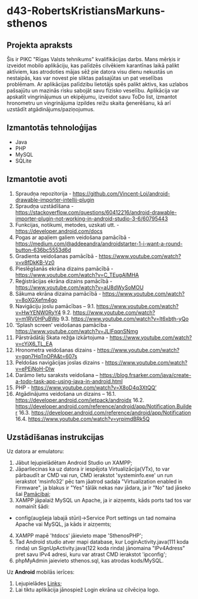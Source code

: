 # d43-RobertsKristiansMarkuns-sthenos

## Projekta apraksts

Šis ir PIKC "Rīgas Valsts tehnikums" kvalifikācijas darbs. Mans mērķis ir izveidot mobilo aplikāciju, kas palīdzēs cilvēkiem karantīnas laikā palikt aktīviem, kas  atrodoties mājas sēž pie datora visu dienu nekustās un nestaipās, kas var novest pie sliktas pašsajūtas un pat veselības problēmam. Ar aplikācijas palīdzibu lietotājs spēs palikt aktivs, kas uzlabos pašsajūtu un mazinās risku sabojāt savu fizisko veselību. Aplikācija var apskatīt vingrinājumus un ekipējumu, izveidot savu ToDo list, izmantot hronometru un vingrinājuma izpildes reižu skaita ģenerēšanu, kā arī uzstādīt atgādinājums/paziņojumus.

## Izmantotās tehnoloģijas
- Java
- PHP
- MySQL
- SQLite

## Izmantotie avoti
1.	Spraudņa repozitorija - https://github.com/Vincent-Loi/android-drawable-importer-intellij-plugin
2.	Spraudņa uzstādīšana - https://stackoverflow.com/questions/60412216/android-drawable-importer-plugin-not-working-in-android-studio-3-6/60795443
3.	Funkcijas, notikumi, metodes, uzskati utt. - https://developer.android.com/docs 
4.	Pogas ar apaļiem galiem veidošana pamācībā - https://medium.com/@addeeandra/androidstarter-1-i-want-a-round-button-636bc5553d6d 
5.	Gradienta veidošanas pamācībā - https://www.youtube.com/watch?v=v8fDkKB-Vz0 
6.	Pieslēgšanās ekrāna dizains pamācībā - https://www.youtube.com/watch?v=C_TEugAIMHA 
7.	Reģistrācijas ekrāna dizains pamācībā - https://www.youtube.com/watch?v=aU8dWySoMOU 
8.	Sākuma ekrāna dizaina pamācībā - https://www.youtube.com/watch?v=8oXGXefm4go 
9.	Navigāciju joslu pamācības – 
 9.1.	https://www.youtube.com/watch?v=HwYENW0RyY4
 9.2.	https://www.youtube.com/watch?v=m1RV0HPuBWo
 9.3.	https://www.youtube.com/watch?v=lt6xbth-yQo
10.	‘Splash screen’ veidošanas pamācība - https://www.youtube.com/watch?v=JLIFqqnSNmg
11.	Pārstrādātāj Skata režģa izkārtojuma - https://www.youtube.com/watch?v=cYjX6_TL_EA
12.	Hronometra veidošanas dizains - https://www.youtube.com/watch?v=gqn7HqTnOPA&t=607s
13.	Peldošas navigācijas joslas dizains - https://www.youtube.com/watch?v=ePEjNoH-Dlw
14.	Darāmo lietu saraksts veidošana – https://blog.frsarker.com/java/create-a-todo-task-app-using-java-in-android.html
15.	PHP - https://www.youtube.com/watch?v=X8oD4q3XtQQ’
16.	Atgādinājums veidošana un dizains – 
 16.1.	https://developer.android.com/jetpack/androidx
 16.2.	https://developer.android.com/reference/android/app/Notification.Builder
 16.3.	https://developer.android.com/reference/android/app/Notification
 16.4.	https://www.youtube.com/watch?v=yrpimdBRk5Q

## Uzstādīšanas instrukcijas
Uz datora ar emulatoru:

1. Jābut lejupielādētam Android Studio un XAMPP;
2. Jāparliecinas ka uz datora ir iespējota Virtualizācija(VTx),
to var pārbaudīt ar CMD vai run, CMD ierakstot 'systeminfo.exe' un run ierakstot 'msinfo32' pēc tam jāatrod sadaļa "Virtualization enabled in Firmware",
ja blakus ir "Yes" tālāk nekas nav jādara, ja ir "No" tad jāseko šai [Pamācibai](https://www.youtube.com/watch?v=MOuTxfzCvMY);
3. XAMPP jāpalaiž MySQL un Apache, ja ir aizņemts, kāds ports tad tos var nomainīt šādi:
- config(augšeja labajā stūri)->Service Port settings un tad nomaina Apache vai MySQL, ja kāds ir aizņemts;
4. XAMPP mapē 'htdocs' jāievieto mape 'SthenosPHP';
5. Tad Android studio atver mapi database,
kur LoginActivity.java(111 koda rinda) un SignUpActivity.java(122 koda rinda) jānomaina "IPv4Adress" pret savu IPv4 adresi,
kuru var atrast CMD ierakstot 'ipconfig';
6. phpMyAdmin jaievieto sthenos.sql, kas atrodas kods/MySQL.

Uz **Android** mobilās ierīces:
1. Lejupielādes [Links](https://drive.google.com/file/d/1psPFnzMi-HjviDeoUUrzyjiY--bD-Vpr/view?usp=sharing);
2. Lai tiktu aplikācija jānospiež Login ekrāna uz cilvēciņa logo.



